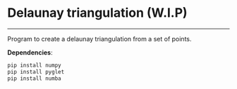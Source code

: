 # Delaunay triangulation (W.I.P)
---
Program to create a delaunay triangulation from a set of points.

**Dependencies**:
```sh
pip install numpy
pip install pyglet
pip install numba
```